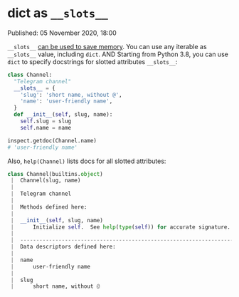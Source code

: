 # dict as `__slots__`

Published: 05 November 2020, 18:00

`__slots__` [can be used to save memory](https://t.me/pythonetc/233). You can use any iterable as `__slots__` value, including `dict`. AND Starting from Python 3.8, you can use `dict` to specify docstrings for slotted attributes `__slots__`:

```python
class Channel:
  "Telegram channel"
  __slots__ = {
    'slug': 'short name, without @',
    'name': 'user-friendly name',
  }
  def __init__(self, slug, name):
    self.slug = slug
    self.name = name

inspect.getdoc(Channel.name)
# 'user-friendly name'
```

Also, `help(Channel)` lists docs for all slotted attributes:

```python
class Channel(builtins.object)
 |  Channel(slug, name)
 |
 |  Telegram channel
 |
 |  Methods defined here:
 |
 |  __init__(self, slug, name)
 |      Initialize self.  See help(type(self)) for accurate signature.
 |
 |  ----------------------------------------------------------------------
 |  Data descriptors defined here:
 |
 |  name
 |      user-friendly name
 |
 |  slug
 |      short name, without @
```

